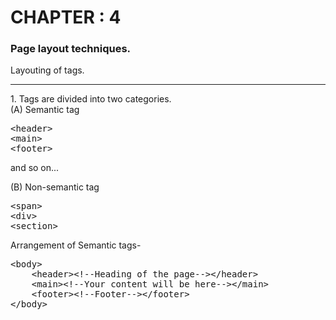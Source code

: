 # CHAPTER : 4 
### Page layout techniques.
Layouting of tags.
<hr>
1. Tags are divided into two categories.
<br>
(A) Semantic tag
<pre>
&ltheader&gt
&ltmain&gt
&ltfooter&gt
</pre>
and so on...

(B) Non-semantic tag
<pre>
&ltspan&gt
&ltdiv&gt
&ltsection&gt
</pre>

Arrangement of Semantic tags-
<pre>
&ltbody&gt
    &ltheader>&lt!--Heading of the page--&gt&lt/header&gt
    &ltmain>&lt!--Your content will be here--&gt&lt/main&gt
    &ltfooter>&lt!--Footer--&gt&lt/footer&gt
&lt/body&gt
</pre>